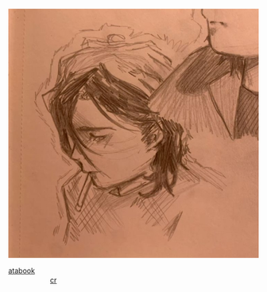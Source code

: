 ![notmine](https://github.com/keIIic/keIIic/blob/main/1758989763474.jpg) 

[atabook](https://kellic.atabook.org/)  
       ᅠ ᅠ ᅠ ᅠ ᅠ     [cr](https://pin.it/5mSFhk5QF)

